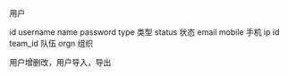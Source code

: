 用户

id
username
name
password
type 类型
status 状态
email 
mobile 手机
ip id
team_id 队伍
orgn 组织


用户增删改，用户导入，导出



